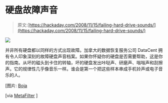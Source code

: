 # 硬盘故障声音

> 原文:[https://hackaday.com/2008/11/15/failing-hard-drive-sounds/](https://hackaday.com/2008/11/15/failing-hard-drive-sounds/)

![](../Images/bb283a7e1160ad13f8cc90a2fce74be7.png)

并非所有硬盘都以同样的方式出现故障。加拿大的数据恢复服务公司 DataCent 拥有令人印象深刻的故障硬盘声音档案。如果你怀疑你的硬盘是否需要帮助，这是你的指南。从坏的磁头到卡住的转轴，坏的硬盘发出咔哒声、研磨声、嗡嗡声和刮擦声。它的规律性几乎像音乐一样。谁会是第一个把这些样本串成手机铃声或电子音乐的人。

[图片: [Boja](http://flickr.com/photos/boja/326709925/)

[via [MetaFilter](http://www.metafilter.com/76558/Failing-Hard-Drive-Sounds) ]